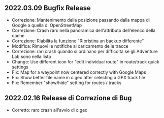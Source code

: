 ## 2022.03.09 Bugfix Release

- Correzione: Mantenimento della posizione passando dalla mappa di Google a quella di OpenStreetMap
- Correzione: Crash raro nella panoramica dell'attributo dell'elenco della cache
- Correzione: Riabilita la funzione "Ripristina un backup differente"
- Modifica: Rimuovi le notifiche al caricamento delle tracce
- Correzione: rari crash quando si ordinano per difficoltà se gli Adventure Lab sono nella lista
- Change: Use different icon for "edit individual route" in route/track quick settings
- Fix: Map for a waypoint now centered correctly with Google Maps
- Fix: Show better file name in c:geo after selecting a GPX track file
- Fix: Remember "show/hide" setting for routes / tracks

## 2022.02.16 Release di Correzione di Bug

- Corretto: raro crash all'avvio di c:geo
